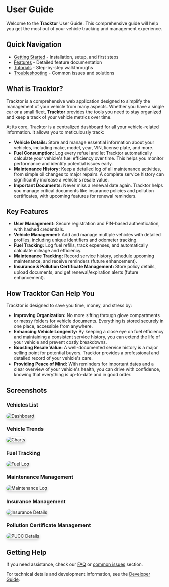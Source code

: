 # User Guide

Welcome to the **Tracktor** User Guide. This comprehensive guide will help you get the most out of your vehicle tracking and management experience.

## Quick Navigation

- [Getting Started](./getting-started/) - Installation, setup, and first steps
- [Features](./features/) - Detailed feature documentation
- [Tutorials](./tutorials/) - Step-by-step walkthroughs
- [Troubleshooting](./troubleshooting/) - Common issues and solutions

## What is Tracktor?

Tracktor is a comprehensive web application designed to simplify the management of your vehicle from many aspects. Whether you have a single car or a small fleet, **Tracktor** provides the tools you need to stay organized and keep a track of your vehicle metrics over time.

At its core, Tracktor is a centralized dashboard for all your vehicle-related information. It allows you to meticulously track:

- **Vehicle Details:** Store and manage essential information about your vehicles, including make, model, year, VIN, license plate, and more.
- **Fuel Consumption:** Log every refuel and let Tracktor automatically calculate your vehicle's fuel efficiency over time. This helps you monitor performance and identify potential issues early.
- **Maintenance History:** Keep a detailed log of all maintenance activities, from simple oil changes to major repairs. A complete service history can significantly increase a vehicle's resale value.
- **Important Documents:** Never miss a renewal date again. Tracktor helps you manage critical documents like insurance policies and pollution certificates, with upcoming features for renewal reminders.

## Key Features

- **User Management:** Secure registration and PIN-based authentication, with hashed credentials.
- **Vehicle Management:** Add and manage multiple vehicles with detailed profiles, including unique identifiers and odometer tracking.
- **Fuel Tracking:** Log fuel refills, track expenses, and automatically calculate mileage and efficiency.
- **Maintenance Tracking:** Record service history, schedule upcoming maintenance, and receive reminders (future enhancement).
- **Insurance & Pollution Certificate Management:** Store policy details, upload documents, and get renewal/expiration alerts (future enhancement).

## How Tracktor Can Help You

Tracktor is designed to save you time, money, and stress by:

- **Improving Organization:** No more sifting through glove compartments or messy folders for vehicle documents. Everything is stored securely in one place, accessible from anywhere.
- **Enhancing Vehicle Longevity:** By keeping a close eye on fuel efficiency and maintaining a consistent service history, you can extend the life of your vehicle and prevent costly breakdowns.
- **Boosting Resale Value:** A well-documented service history is a major selling point for potential buyers. Tracktor provides a professional and detailed record of your vehicle's care.
- **Providing Peace of Mind:** With reminders for important dates and a clear overview of your vehicle's health, you can drive with confidence, knowing that everything is up-to-date and in good order.

## Screenshots

### Vehicles List

<img src="/screenshots/vehicles.png" alt="Dashboard" style="border-radius: 10px; box-shadow: 0 4px 8px 0 rgba(0, 0, 0, 0.2);">

### Vehicle Trends

<img src="/screenshots/vehicle-trends.png" alt="Charts" style="border-radius: 10px; box-shadow: 0 4px 8px 0 rgba(0, 0, 0, 0.2);">

### Fuel Tracking

<img src="/screenshots/fuel-log.png" alt="Fuel Log" style="border-radius: 10px; box-shadow: 0 4px 8px 0 rgba(0, 0, 0, 0.2);">

### Maintenance Management

<img src="/screenshots/maintenance.png" alt="Maintenance Log" style="border-radius: 10px; box-shadow: 0 4px 8px 0 rgba(0, 0, 0, 0.2);">

### Insurance Management

<img src="/screenshots/insurance.png" alt="Insurance Details" style="border-radius: 10px; box-shadow: 0 4px 8px 0 rgba(0, 0, 0, 0.2);">

### Pollution Certificate Management

<img src="/screenshots/pucc.png" alt="PUCC Details" style="border-radius: 10px; box-shadow: 0 4px 8px 0 rgba(0, 0, 0, 0.2);">

## Getting Help

If you need assistance, check our [FAQ](./troubleshooting/faq.md) or [common issues](./troubleshooting/common-issues.md) section.

For technical details and development information, see the [Developer Guide](/developer-guide/).
